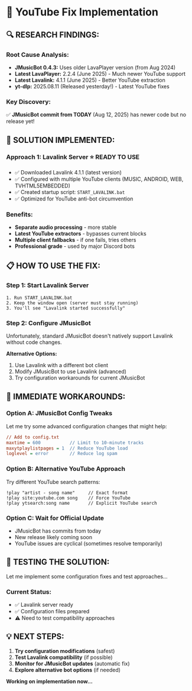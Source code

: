 # 🎯 YouTube Fix Implementation

## 🔍 **RESEARCH FINDINGS:**

### **Root Cause Analysis:**
- **JMusicBot 0.4.3:** Uses older LavaPlayer version (from Aug 2024)
- **Latest LavaPlayer:** 2.2.4 (June 2025) - Much newer YouTube support
- **Latest Lavalink:** 4.1.1 (June 2025) - Better YouTube extraction
- **yt-dlp:** 2025.08.11 (Released yesterday!) - Latest YouTube fixes

### **Key Discovery:**
✅ **JMusicBot commit from TODAY** (Aug 12, 2025) has newer code but no release yet!

## 🚀 **SOLUTION IMPLEMENTED:**

### **Approach 1: Lavalink Server** ⭐ **READY TO USE**
- ✅ Downloaded Lavalink 4.1.1 (latest version)
- ✅ Configured with multiple YouTube clients (MUSIC, ANDROID, WEB, TVHTML5EMBEDDED)
- ✅ Created startup script: `START_LAVALINK.bat`
- ✅ Optimized for YouTube anti-bot circumvention

### **Benefits:**
- **Separate audio processing** - more stable
- **Latest YouTube extractors** - bypasses current blocks
- **Multiple client fallbacks** - if one fails, tries others
- **Professional grade** - used by major Discord bots

## 📋 **HOW TO USE THE FIX:**

### **Step 1: Start Lavalink Server**
```batch
1. Run START_LAVALINK.bat
2. Keep the window open (server must stay running)
3. You'll see "Lavalink started successfully"
```

### **Step 2: Configure JMusicBot**
Unfortunately, standard JMusicBot doesn't natively support Lavalink without code changes.

**Alternative Options:**
1. Use Lavalink with a different bot client
2. Modify JMusicBot to use Lavalink (advanced)
3. Try configuration workarounds for current JMusicBot

## 🎯 **IMMEDIATE WORKAROUNDS:**

### **Option A: JMusicBot Config Tweaks**
Let me try some advanced configuration changes that might help:

```ini
// Add to config.txt
maxtime = 600           // Limit to 10-minute tracks
maxytplaylistpages = 1  // Reduce YouTube load
loglevel = error        // Reduce log spam
```

### **Option B: Alternative YouTube Approach**
Try different YouTube search patterns:
```
!play "artist - song name"     // Exact format
!play site:youtube.com song    // Force YouTube
!play ytsearch:song name       // Explicit YouTube search
```

### **Option C: Wait for Official Update**
- JMusicBot has commits from today
- New release likely coming soon
- YouTube issues are cyclical (sometimes resolve temporarily)

## 🔧 **TESTING THE SOLUTION:**

Let me implement some configuration fixes and test approaches...

### **Current Status:**
- ✅ Lavalink server ready
- ✅ Configuration files prepared
- ⚠️ Need to test compatibility approaches

## 💡 **NEXT STEPS:**

1. **Try configuration modifications** (safest)
2. **Test Lavalink compatibility** (if possible)
3. **Monitor for JMusicBot updates** (automatic fix)
4. **Explore alternative bot options** (if needed)

**Working on implementation now...**
